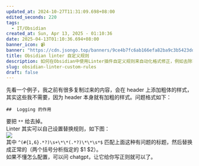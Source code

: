 ```yaml
---
updated_at: 2024-10-27T11:31:09.698+08:00
edited_seconds: 220
tags:
  - IT/Obsidian
created_at: Sun, Apr 13, 2025 - 01:10:36
date: 2025-04-13T01:10:36.694+08:00
banner_icon: 📹
banner: "https://cdn.jsongo.top/banners/9ce4b7fc6ab166efa82ba9c3b5423dd2.jpg"
title: Obsidian linter 自定义规则
description: 如何在Obsidian中使用Linter插件自定义规则来自动化格式修正，例如去除不必要的加粗样式
slug: obsidian-linter-custom-rules
draft: false
---
```

先看一个例子，我之前有很多复制过来的内容，会在 header 上添加粗体的样式，其实这些我不需要，因为 header 本身就有加粗的样式。问题格式如下：
```text
##  Logging 的作用 
```
要把 `**` 给去掉。  
Linter 其实可以自己设置替换规则，如下图：  
![](https://cdn.jsongo.top/upic/1744478055_4zpryr.webp)  
其中 `^(#{1,6}.*?)\s+\*\*(.*?)\*\*\s*$` 匹配上面这种有问题的标题，然后替换成正常的（两个括号分析指定的 $1 $2）。  
如果不懂怎么配置，可以问 chatgpt，让它给你写正则就可以了。
